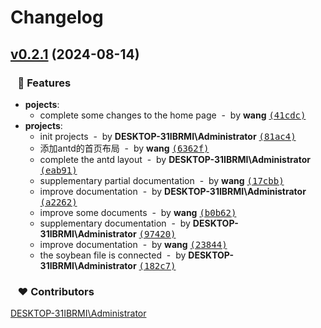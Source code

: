 # Changelog

## [v0.2.1](https://github.com/mufeng889/react-soybean-docs/compare/undefined...v0.2.1) (2024-08-14)

### &nbsp;&nbsp;&nbsp;🚀 Features

- **pojects**:
  - complete some changes to the home page &nbsp;-&nbsp; by **wang** [<samp>(41cdc)</samp>](https://github.com/mufeng889/react-soybean-docs/commit/41cdc47)
- **projects**:
  - init projects &nbsp;-&nbsp; by **DESKTOP-31IBRMI\Administrator** [<samp>(81ac4)</samp>](https://github.com/mufeng889/react-soybean-docs/commit/81ac43c)
  - 添加antd的首页布局 &nbsp;-&nbsp; by **wang** [<samp>(6362f)</samp>](https://github.com/mufeng889/react-soybean-docs/commit/6362fae)
  - complete the antd layout &nbsp;-&nbsp; by **DESKTOP-31IBRMI\Administrator** [<samp>(eab91)</samp>](https://github.com/mufeng889/react-soybean-docs/commit/eab9135)
  - supplementary partial documentation &nbsp;-&nbsp; by **wang** [<samp>(17cbb)</samp>](https://github.com/mufeng889/react-soybean-docs/commit/17cbb5d)
  - improve documentation &nbsp;-&nbsp; by **DESKTOP-31IBRMI\Administrator** [<samp>(a2262)</samp>](https://github.com/mufeng889/react-soybean-docs/commit/a226205)
  - improve some documents &nbsp;-&nbsp; by **wang** [<samp>(b0b62)</samp>](https://github.com/mufeng889/react-soybean-docs/commit/b0b6284)
  - supplementary documentation &nbsp;-&nbsp; by **DESKTOP-31IBRMI\Administrator** [<samp>(97420)</samp>](https://github.com/mufeng889/react-soybean-docs/commit/97420e5)
  - improve documentation &nbsp;-&nbsp; by **wang** [<samp>(23844)</samp>](https://github.com/mufeng889/react-soybean-docs/commit/23844fa)
  - the soybean file is connected &nbsp;-&nbsp; by **DESKTOP-31IBRMI\Administrator** [<samp>(182c7)</samp>](https://github.com/mufeng889/react-soybean-docs/commit/182c77a)

### &nbsp;&nbsp;&nbsp;❤️ Contributors

[DESKTOP-31IBRMI\Administrator](mailto:1509326266@qq.com)
